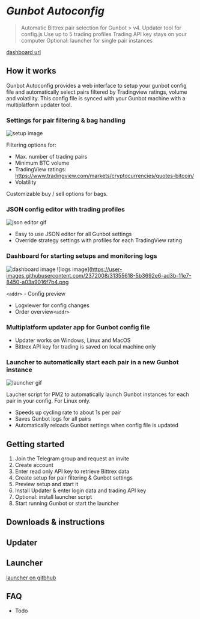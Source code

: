# *Gunbot Autoconfig*
> Automatic Bittrex pair selection for Gunbot > v4.
> Updater tool for config.js 
> Use up to 5 trading profiles
> Trading API key stays on your computer
> Optional: launcher for single pair instances

[dashboard url](https://gunbot-configurator.herokuapp.com)

## **How it works**
Gunbot Autoconfig provides a web interface to setup your gunbot config file and automatically select pairs filtered by Tradingview ratings, volume and volatility. This config file is synced with your Gunbot machine with a multiplatform updater tool. 

### **Settings for pair filtering & bag handling**

![setup image](https://user-images.githubusercontent.com/2372008/31356083-f43a7042-ad3c-11e7-8494-0c971ad59e49.png)

Filtering options for:
- Max. number of trading pairs
- Minimum BTC volume 
- TradingView ratings: https://www.tradingview.com/markets/cryptocurrencies/quotes-bitcoin/
- Volatility

Customizable buy / sell options for bags.

### **JSON config editor with trading profiles**

![json editor gif](https://user-images.githubusercontent.com/2372008/31355641-72952fba-ad3b-11e7-855e-849b9c6b53bd.gif)

- Easy to use JSON editor for all Gunbot settings
- Override strategy settings with profiles for each TradingView rating

### **Dashboard for starting setups and monitoring logs**

![dashboard image](https://user-images.githubusercontent.com/2372008/31355630-6ac8b20c-ad3b-11e7-8038-160b75e47349.png)
![logs image](https://user-images.githubusercontent.com/2372008/31355618-5b3692e6-ad3b-11e7-8450-a03a9016f7b4.png

`<addr>` - Config preview
- Logviewer for config changes
- Order overview`<addr>` 

### **Multiplatform updater app for Gunbot config file**

- Updater works on Windows, Linux and MacOS
- Bittrex API key for trading is saved on local machine only

### **Launcher to automatically start each pair in a new Gunbot instance**

![launcher gif](https://user-images.githubusercontent.com/2372008/31355649-7cec3684-ad3b-11e7-8784-95d85ac39e19.gif)



Laucher script for PM2 to automatically launch Gunbot instances for each pair in your config. For Linux only.

- Speeds up cycling rate to about 1s per pair
- Saves Gunbot logs for all pairs
- Automatically reloads Gunbot settings when config file is updated

## **Getting started**
1. Join the Telegram group and request an invite
1. Create account
1. Enter read only API key to retrieve Bittrex data
1. Create setup for pair filtering & Gunbot settings
1. Preview setup and start it
1. Install Updater & enter login data and trading API key
1. Optional: install launcher script
1. Start running Gunbot or start the launcher

## **Downloads & instructions**

## **Updater**

## **Launcher**
[launcher on gitbhub](https://gist.github.com/GuilhermeMedeiros/eb9f0f8b4161cdb87d5fac822447ab6c)

## **FAQ**
- Todo
